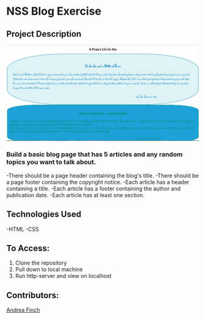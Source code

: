 # NSS Blog Exercise

## Project Description
![Blog Screen Shot](https://raw.githubusercontent.com/aefinch/blog/master/blog-screen-cap.PNG)

### Build a basic blog page that has 5 articles and any random topics you want to talk about. 

-There should be a page header containing the blog's title.
-There should be a page footer containing the copyright notice. 
-Each article has a header containing a title.
-Each article has a footer containing the author and publication date.
-Each article has at least one section.

## Technologies Used
-HTML
-CSS

## To Access:
1. Clone the repository
1. Pull down to local machine
1. Run http-server and view on localhost

## Contributors:
[Andrea Finch](https://github.com/aefinch)
